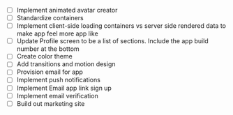 - [ ] Implement animated avatar creator
- [ ] Standardize containers
- [ ] Implement client-side loading containers vs server side rendered data to make app feel more app like
- [ ] Update Profile screen to be a list of sections. Include the app build number at the bottom
- [ ] Create color theme
- [ ] Add transitions and motion design
- [ ] Provision email for app
- [ ] Implement push notifications
- [ ] Implement Email app link sign up
- [ ] Implement email verification
- [ ] Build out marketing site
